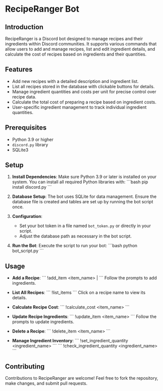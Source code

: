 
# RecipeRanger Bot

## Introduction
RecipeRanger is a Discord bot designed to manage recipes and their ingredients within Discord communities. It supports various commands that allow users to add and manage recipes, list and edit ingredient details, and calculate the cost of recipes based on ingredients and their quantities.

## Features
- Add new recipes with a detailed description and ingredient list.
- List all recipes stored in the database with clickable buttons for details.
- Manage ingredient quantities and costs per unit for precise control over recipe data.
- Calculate the total cost of preparing a recipe based on ingredient costs.
- User-specific ingredient management to track individual ingredient quantities.

## Prerequisites
- Python 3.9 or higher
- `discord.py` library
- SQLite3

## Setup
1. **Install Dependencies**:
   Make sure Python 3.9 or later is installed on your system. You can install all required Python libraries with:
   \`\`\`bash
   pip install discord.py
   \`\`\`

2. **Database Setup**:
   The bot uses SQLite for data management. Ensure the database file is created and tables are set up by running the bot script once.

3. **Configuration**:
   - Set your bot token in a file named `bot_token.py` or directly in your script.
   - Adjust the database path as necessary in the bot script.

4. **Run the Bot**:
   Execute the script to run your bot:
   \`\`\`bash
   python bot_script.py
   \`\`\`

## Usage
- **Add a Recipe**:
  \`\`\`
  !add_item <item_name> | <description>
  \`\`\`
  Follow the prompts to add ingredients.

- **List All Recipes**:
  \`\`\`
  !list_items
  \`\`\`
  Click on a recipe name to view its details.

- **Calculate Recipe Cost**:
  \`\`\`
  !calculate_cost <item_name> <quantity>
  \`\`\`

- **Update Recipe Ingredients**:
  \`\`\`
  !update_item <item_name>
  \`\`\`
  Follow the prompts to update ingredients.

- **Delete a Recipe**:
  \`\`\`
  !delete_item <item_name>
  \`\`\`

- **Manage Ingredient Inventory**:
  \`\`\`
  !set_ingredient_quantity <ingredient_name> <quantity>
  \`\`\`
  \`\`\`
  !check_ingredient_quantity <ingredient_name>
  \`\`\`

## Contributing
Contributions to RecipeRanger are welcome! Feel free to fork the repository, make changes, and submit pull requests.
